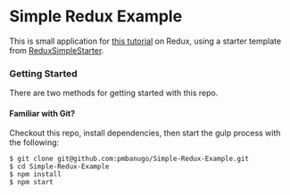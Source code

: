 # Simple Redux Example

This is small application for [this tutorial](#) on Redux, using a starter template from [ReduxSimpleStarter](https://github.com/StephenGrider/ReduxSimpleStarter).

### Getting Started ###

There are two methods for getting started with this repo.

#### Familiar with Git? #####
Checkout this repo, install dependencies, then start the gulp process with the following:

```
$ git clone git@github.com:pmbanugo/Simple-Redux-Example.git
$ cd Simple-Redux-Example
$ npm install
$ npm start
```
